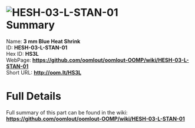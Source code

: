 
![HESH-03-L-STAN-01](https://github.com/oomlout/oomlout-OOMP/blob/master/parts/HESH-03-L-STAN-01/HESH-03-L-STAN-01_420.jpg)   
Summary
=================
  
Name: __3 mm Blue Heat Shrink__    
ID: __HESH-03-L-STAN-01__   
Hex ID: __HS3L__   
WebPage: __https://github.com/oomlout/oomlout-OOMP/wiki/HESH-03-L-STAN-01__   
Short URL: __http://oom.lt/HS3L__   

Full Details
==========================
Full summary of this part can be found in the wiki:   
__https://github.com/oomlout/oomlout-OOMP/wiki/HESH-03-L-STAN-01__    

